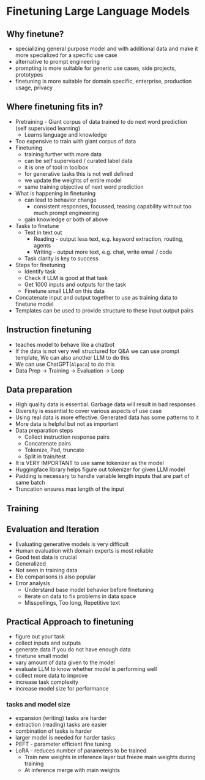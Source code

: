 # Finetuning Large Language Models

## Why finetune?
- specializing general purpose model and with additional data and make it more specialized for a specific use case
- alternative to prompt engineering
- prompting is more suitable for generic use cases, side projects, prototypes
- finetuning is more suitable for domain specific, enterprise, production usage, privacy

## Where finetuning fits in?
- Pretraining - Giant corpus of data trained to do next word prediction (self supervised learning)
  - Learns language and knowledge
- Too expensive to train with giant corpus of data
- Finetuning
  - training further with more data
  - can be self supervised / curated label data
  - it is one of tool in toolbox
  - for generative tasks this is not well defined
  - we update the weights of entire model
  - same training objective of next word prediction
- What is happening in finetuning
  - can lead to behavior change
    - consistent responses, focussed, teasing capability without too much prompt engineering
  - gain knowledge or both of above
- Tasks to finetune
  - Text in text out
    - Reading - output less text, e.g. keyword extraction, routing, agents
    - Writing - output more text, e.g. chat, write email / code
  - Task clarity is key to success
- Steps for finetuning
  - Identify task
  - Check if LLM is good at that task
  - Get 1000 inputs and outputs for the task
  - Finetune small LLM on this data
- Concatenate input and output together to use as training data to finetune model
- Templates can be used to provide structure to these input output pairs

## Instruction finetuning
- teaches model to behave like a chatbot
- If the data is not very well structured for Q&A we can use prompt template, We can also another LLM to do this
- We can use ChatGPT(`Alpaca`) to do this
- Data Prep -> Training -> Evaluation -> Loop

## Data preparation
- High quality data is essential. Garbage data will result in bad responses
- Diversity is essential to cover various aspects of use case
- Using real data is more effective. Generated data has some patterns to it
- More data is helpful but not as important
- Data preparation steps
  - Collect instruction response pairs
  - Concatenate pairs
  - Tokenize, Pad, truncate
  - Split in train/test
- It is VERY IMPORTANT to use same tokenizer as the model
- Huggingface library helps figure out tokenizer for given LLM model
- Padding is necessary to handle variable length inputs that are part of same batch
- Truncation ensures max length of the input

## Training

## Evaluation and Iteration
- Evaluating generative models is very difficult
- Human evaluation with domain experts is most reliable
- Good test data is crucial
- Generalized
- Not seen in training data
- Elo comparisons is also popular
- Error analysis
  - Understand base model behavior before finetuning
  - Iterate on data to fix problems in data space
  - Misspellings, Too long, Repetitive text

## Practical Approach to finetuning
- figure out your task
- collect inputs and outputs
- generate data if you do not have enough data
- finetune small model
- vary amount of data given to the model
- evaluate LLM to know whether model is performing well
- collect more data to improve
- increase task complexity
- increase model size for performance
### tasks and model size
- expansion (writing) tasks are harder
- extraction (reading) tasks are easier
- combination of tasks is harder
- larger model is needed for harder tasks
- PEFT - parameter efficient fine tuning
- LoRA - reduces number of parameters to be trained
  - Train new weights in inference layer but freeze main weights during training
  - At inference merge with main weights  
